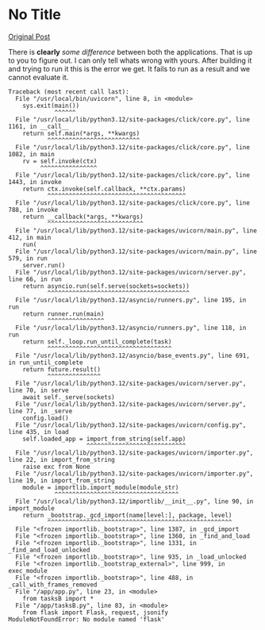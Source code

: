 # No Title

[Original Post](https://discourse.onlinedegree.iitm.ac.in/t/171141/436)

<p>There is <strong>clearly</strong> <em>some difference</em> between both the applications. That is up to you to figure out. I can only tell whats wrong with yours. After building it and trying to run it this is the error we get. It fails to run as a result and we cannot evaluate it.</p>
<pre><code class="lang-auto">Traceback (most recent call last):
  File "/usr/local/bin/uvicorn", line 8, in &lt;module&gt;
    sys.exit(main())
             ^^^^^^
  File "/usr/local/lib/python3.12/site-packages/click/core.py", line 1161, in __call__
    return self.main(*args, **kwargs)
           ^^^^^^^^^^^^^^^^^^^^^^^^^^
  File "/usr/local/lib/python3.12/site-packages/click/core.py", line 1082, in main
    rv = self.invoke(ctx)
         ^^^^^^^^^^^^^^^^
  File "/usr/local/lib/python3.12/site-packages/click/core.py", line 1443, in invoke
    return ctx.invoke(self.callback, **ctx.params)
           ^^^^^^^^^^^^^^^^^^^^^^^^^^^^^^^^^^^^^^^
  File "/usr/local/lib/python3.12/site-packages/click/core.py", line 788, in invoke
    return __callback(*args, **kwargs)
           ^^^^^^^^^^^^^^^^^^^^^^^^^^^
  File "/usr/local/lib/python3.12/site-packages/uvicorn/main.py", line 412, in main
    run(
  File "/usr/local/lib/python3.12/site-packages/uvicorn/main.py", line 579, in run
    server.run()
  File "/usr/local/lib/python3.12/site-packages/uvicorn/server.py", line 66, in run
    return asyncio.run(self.serve(sockets=sockets))
           ^^^^^^^^^^^^^^^^^^^^^^^^^^^^^^^^^^^^^^^^
  File "/usr/local/lib/python3.12/asyncio/runners.py", line 195, in run
    return runner.run(main)
           ^^^^^^^^^^^^^^^^
  File "/usr/local/lib/python3.12/asyncio/runners.py", line 118, in run
    return self._loop.run_until_complete(task)
           ^^^^^^^^^^^^^^^^^^^^^^^^^^^^^^^^^^^
  File "/usr/local/lib/python3.12/asyncio/base_events.py", line 691, in run_until_complete
    return future.result()
           ^^^^^^^^^^^^^^^
  File "/usr/local/lib/python3.12/site-packages/uvicorn/server.py", line 70, in serve
    await self._serve(sockets)
  File "/usr/local/lib/python3.12/site-packages/uvicorn/server.py", line 77, in _serve
    config.load()
  File "/usr/local/lib/python3.12/site-packages/uvicorn/config.py", line 435, in load
    self.loaded_app = import_from_string(self.app)
                      ^^^^^^^^^^^^^^^^^^^^^^^^^^^^
  File "/usr/local/lib/python3.12/site-packages/uvicorn/importer.py", line 22, in import_from_string
    raise exc from None
  File "/usr/local/lib/python3.12/site-packages/uvicorn/importer.py", line 19, in import_from_string
    module = importlib.import_module(module_str)
             ^^^^^^^^^^^^^^^^^^^^^^^^^^^^^^^^^^^
  File "/usr/local/lib/python3.12/importlib/__init__.py", line 90, in import_module
    return _bootstrap._gcd_import(name[level:], package, level)
           ^^^^^^^^^^^^^^^^^^^^^^^^^^^^^^^^^^^^^^^^^^^^^^^^^^^^
  File "&lt;frozen importlib._bootstrap&gt;", line 1387, in _gcd_import
  File "&lt;frozen importlib._bootstrap&gt;", line 1360, in _find_and_load
  File "&lt;frozen importlib._bootstrap&gt;", line 1331, in _find_and_load_unlocked
  File "&lt;frozen importlib._bootstrap&gt;", line 935, in _load_unlocked
  File "&lt;frozen importlib._bootstrap_external&gt;", line 999, in exec_module
  File "&lt;frozen importlib._bootstrap&gt;", line 488, in _call_with_frames_removed
  File "/app/app.py", line 23, in &lt;module&gt;
    from tasksB import *
  File "/app/tasksB.py", line 83, in &lt;module&gt;
    from flask import Flask, request, jsonify
ModuleNotFoundError: No module named 'flask'
</code></pre>